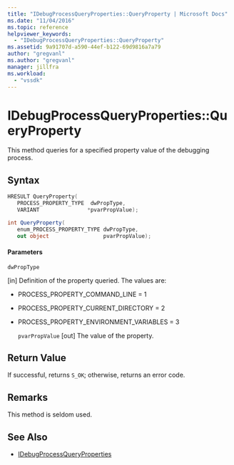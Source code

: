 ```yaml
---
title: "IDebugProcessQueryProperties::QueryProperty | Microsoft Docs"
ms.date: "11/04/2016"
ms.topic: reference
helpviewer_keywords:
  - "IDebugProcessQueryProperties::QueryProperty"
ms.assetid: 9a91707d-a590-44ef-b122-69d9816a7a79
author: "gregvanl"
ms.author: "gregvanl"
manager: jillfra
ms.workload:
  - "vssdk"
---
```

# IDebugProcessQueryProperties::QueryProperty
This method queries for a specified property value of the debugging process.

## Syntax

```cpp
HRESULT QueryProperty(
   PROCESS_PROPERTY_TYPE  dwPropType,
   VARIANT               *pvarPropValue);
```

```csharp
int QueryProperty(
   enum_PROCESS_PROPERTY_TYPE dwPropType,
   out object                 pvarPropValue);
```

#### Parameters
 `dwPropType`

 [in] Definition of the property queried. The values are:

- PROCESS_PROPERTY_COMMAND_LINE = 1

- PROCESS_PROPERTY_CURRENT_DIRECTORY = 2

- PROCESS_PROPERTY_ENVIRONMENT_VARIABLES = 3

  `pvarPropValue`
  [out] The value of the property.

## Return Value
 If successful, returns `S_OK`; otherwise, returns an error code.

## Remarks
 This method is seldom used.

## See Also
- [IDebugProcessQueryProperties](../../../extensibility/debugger/reference/idebugprocessqueryproperties.md)
